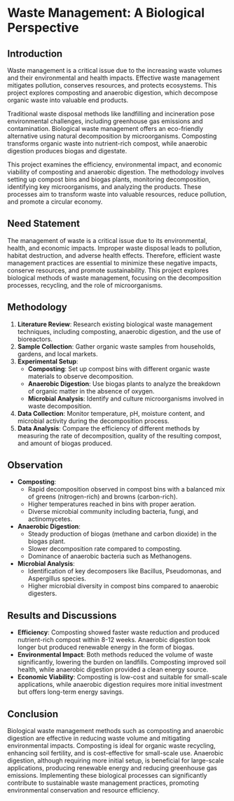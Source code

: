 # Waste Management: A Biological Perspective

## Introduction

Waste management is a critical issue due to the increasing waste volumes and their environmental and health impacts. Effective waste management mitigates pollution, conserves resources, and protects ecosystems. This project explores composting and anaerobic digestion, which decompose organic waste into valuable end products.

Traditional waste disposal methods like landfilling and incineration pose environmental challenges, including greenhouse gas emissions and contamination. Biological waste management offers an eco-friendly alternative using natural decomposition by microorganisms. Composting transforms organic waste into nutrient-rich compost, while anaerobic digestion produces biogas and digestate.

This project examines the efficiency, environmental impact, and economic viability of composting and anaerobic digestion. The methodology involves setting up compost bins and biogas plants, monitoring decomposition, identifying key microorganisms, and analyzing the products. These processes aim to transform waste into valuable resources, reduce pollution, and promote a circular economy.

## Need Statement
The management of waste is a critical issue due to its environmental, health, and economic impacts. Improper waste disposal leads to pollution, habitat destruction, and adverse health effects. Therefore, efficient waste management practices are essential to minimize these negative impacts, conserve resources, and promote sustainability. This project explores biological methods of waste management, focusing on the decomposition processes, recycling, and the role of microorganisms.

## Methodology
1. **Literature Review**: Research existing biological waste management techniques, including composting, anaerobic digestion, and the use of bioreactors.
2. **Sample Collection**: Gather organic waste samples from households, gardens, and local markets.
3. **Experimental Setup**:
   - **Composting**: Set up compost bins with different organic waste materials to observe decomposition.
   - **Anaerobic Digestion**: Use biogas plants to analyze the breakdown of organic matter in the absence of oxygen.
   - **Microbial Analysis**: Identify and culture microorganisms involved in waste decomposition.
4. **Data Collection**: Monitor temperature, pH, moisture content, and microbial activity during the decomposition process.
5. **Data Analysis**: Compare the efficiency of different methods by measuring the rate of decomposition, quality of the resulting compost, and amount of biogas produced.

## Observation
- **Composting**:
  - Rapid decomposition observed in compost bins with a balanced mix of greens (nitrogen-rich) and browns (carbon-rich).
  - Higher temperatures reached in bins with proper aeration.
  - Diverse microbial community including bacteria, fungi, and actinomycetes.
- **Anaerobic Digestion**:
  - Steady production of biogas (methane and carbon dioxide) in the biogas plant.
  - Slower decomposition rate compared to composting.
  - Dominance of anaerobic bacteria such as Methanogens.
- **Microbial Analysis**:
  - Identification of key decomposers like Bacillus, Pseudomonas, and Aspergillus species.
  - Higher microbial diversity in compost bins compared to anaerobic digesters.

## Results and Discussions
- **Efficiency**: Composting showed faster waste reduction and produced nutrient-rich compost within 8-12 weeks. Anaerobic digestion took longer but produced renewable energy in the form of biogas.
- **Environmental Impact**: Both methods reduced the volume of waste significantly, lowering the burden on landfills. Composting improved soil health, while anaerobic digestion provided a clean energy source.
- **Economic Viability**: Composting is low-cost and suitable for small-scale applications, while anaerobic digestion requires more initial investment but offers long-term energy savings.

## Conclusion
Biological waste management methods such as composting and anaerobic digestion are effective in reducing waste volume and mitigating environmental impacts. Composting is ideal for organic waste recycling, enhancing soil fertility, and is cost-effective for small-scale use. Anaerobic digestion, although requiring more initial setup, is beneficial for large-scale applications, producing renewable energy and reducing greenhouse gas emissions. Implementing these biological processes can significantly contribute to sustainable waste management practices, promoting environmental conservation and resource efficiency.